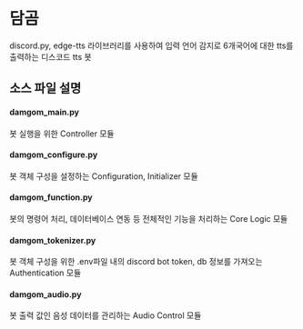 # 담곰
discord.py, edge-tts 라이브러리를 사용하여 입력 언어 감지로 6개국어에 대한 tts를 출력하는 디스코드 tts 봇

## 소스 파일 설명
#### damgom_main.py
  봇 실행을 위한 Controller 모듈

#### damgom_configure.py
  봇 객체 구성을 설정하는 Configuration, Initializer 모듈

#### damgom_function.py
  봇의 명령어 처리, 데이터베이스 연동 등 전체적인 기능을 처리하는 Core Logic 모듈

#### damgom_tokenizer.py
  봇 객체 구성을 위한 .env파일 내의 discord bot token, db 정보를 가져오는 Authentication 모듈

#### damgom_audio.py
  봇 출력 값인 음성 데이터를 관리하는 Audio Control 모듈
